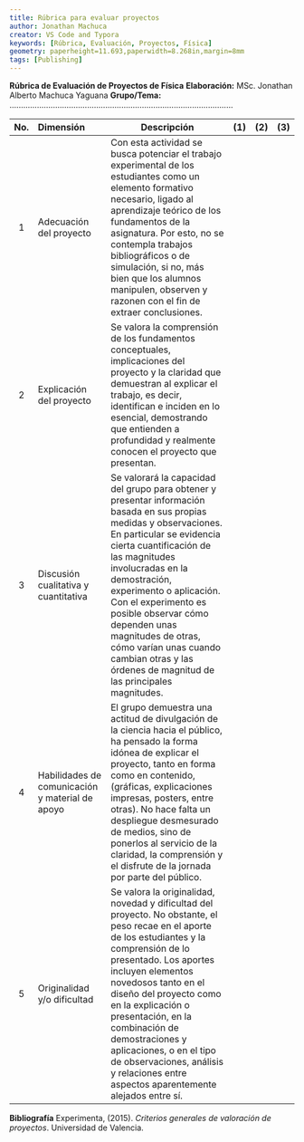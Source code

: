 ```yaml
---
title: Rúbrica para evaluar proyectos
author: Jonathan Machuca
creator: VS Code and Typora
keywords: [Rúbrica, Evaluación, Proyectos, Física]
geometry: paperheight=11.693,paperwidth=8.268in,margin=8mm
tags: [Publishing]
---
```


**Rúbrica de Evaluación de Proyectos de Física**
**Elaboración:** MSc. Jonathan Alberto Machuca Yaguana
**Grupo/Tema:** ..................................................................................................

| **No.** | **Dimensión**                                   | Descripción                                                                                                                                                                                                                                                                                                                                                                                                                          | **(1)** | **(2)** | **(3)** |
| :-----: | :---------------------------------------------- | ------------------------------------------------------------------------------------------------------------------------------------------------------------------------------------------------------------------------------------------------------------------------------------------------------------------------------------------------------------------------------------------------------------------------------------ | ------- | ------- | ------- |
|    1    | Adecuación del proyecto                         | Con esta actividad se busca potenciar el trabajo experimental de los estudiantes como un elemento formativo necesario, ligado al aprendizaje teórico de los fundamentos de la asignatura. Por esto, no se contempla trabajos bibliográficos o de simulación, si no, más bien que los alumnos manipulen, observen y razonen con el fin de extraer conclusiones.                                                                       |         |         |         |
|    2    | Explicación del proyecto                        | Se valora la comprensión de los fundamentos conceptuales, implicaciones del proyecto y la claridad que demuestran al explicar el trabajo, es decir, identifican e inciden en lo esencial, demostrando que entienden a profundidad y realmente conocen el proyecto que presentan.                                                                                                                                                     |         |         |         |
|    3    | Discusión cualitativa y cuantitativa            | Se valorará la capacidad del grupo para obtener y presentar información basada en sus propias medidas y observaciones. En particular se evidencia cierta cuantificación de las magnitudes involucradas en la demostración, experimento o aplicación. Con el experimento es posible observar cómo dependen unas magnitudes de otras, cómo varían unas cuando cambian otras y las órdenes de magnitud de las principales magnitudes.   |         |         |         |
|    4    | Habilidades de comunicación y material de apoyo | El grupo demuestra una actitud de divulgación de la ciencia hacia el público, ha pensado la forma idónea de explicar el proyecto, tanto en forma como en contenido, (gráficas, explicaciones impresas, posters, entre otras). No hace falta un despliegue desmesurado de medios, sino de ponerlos al servicio de la claridad, la comprensión y el disfrute de la jornada por parte del público.                                      |         |         |         |
|    5    | Originalidad y/o dificultad                     | Se valora la originalidad, novedad y dificultad del proyecto. No obstante, el peso recae en el aporte de los estudiantes y la comprensión de lo presentado. Los aportes incluyen elementos novedosos tanto en el diseño del proyecto como en la explicación o presentación, en la combinación de demostraciones y aplicaciones, o en el tipo de observaciones, análisis y relaciones entre aspectos aparentemente alejados entre sí. |         |         |         |

**Bibliografía**
Experimenta, (2015). *Criterios generales de valoración de proyectos*. Universidad de Valencia.

